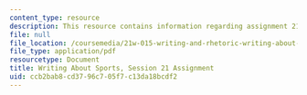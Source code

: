 ```yaml
---
content_type: resource
description: This resource contains information regarding assignment 21.
file: null
file_location: /coursemedia/21w-015-writing-and-rhetoric-writing-about-sports-fall-2013/ccb2bab8cd3796c705f7c13da18bcdf2_MIT21W_015F13_Assignment21.pdf
file_type: application/pdf
resourcetype: Document
title: Writing About Sports, Session 21 Assignment
uid: ccb2bab8-cd37-96c7-05f7-c13da18bcdf2
---
```

